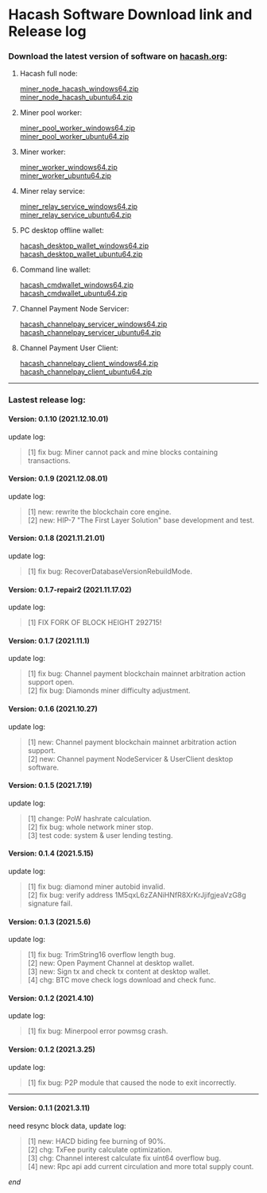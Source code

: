 Hacash Software Download link and Release log
===

### Download the latest version of software on [hacash.org](https://hacash.org):

1. Hacash full node: 

    [miner_node_hacash_windows64.zip](http://182.92.163.225:8080/miner_node_hacash_windows64.zip)
    <br>
    [miner_node_hacash_ubuntu64.zip](http://182.92.163.225:8080/miner_node_hacash_ubuntu64.zip)

2. Miner pool worker:

    [miner_pool_worker_windows64.zip](http://182.92.163.225:8080/miner_pool_worker_hacash_windows64.zip)
    <br>
    [miner_pool_worker_ubuntu64.zip](http://182.92.163.225:8080/miner_pool_worker_hacash_ubuntu64.zip)

3. Miner worker:

    [miner_worker_windows64.zip](http://182.92.163.225:8080/miner_worker_hacash_windows64.zip)
    <br>
    [miner_worker_ubuntu64.zip](http://182.92.163.225:8080/miner_worker_hacash_ubuntu64.zip)

4. Miner relay service:

    [miner_relay_service_windows64.zip](http://182.92.163.225:8080/miner_relay_service_hacash_windows64.zip)
    <br>
    [miner_relay_service_ubuntu64.zip](http://182.92.163.225:8080/miner_relay_service_hacash_ubuntu64.zip)

5. PC desktop offline wallet:

    [hacash_desktop_wallet_windows64.zip](http://182.92.163.225:8080/hacash_desktop_wallet_windows64.zip)
    <br>
    [hacash_desktop_wallet_ubuntu64.zip](http://182.92.163.225:8080/hacash_desktop_wallet_ubuntu64.zip)

6. Command line wallet:

   [hacash_cmdwallet_windows64.zip](http://182.92.163.225:8080/hacash_cmdwallet_windows64.zip)
   <br>
   [hacash_cmdwallet_ubuntu64.zip](http://182.92.163.225:8080/hacash_cmdwallet_ubuntu64.zip)


7. Channel Payment Node Servicer:

   [hacash_channelpay_servicer_windows64.zip](http://182.92.163.225:8080/hacash_channelpay_servicer_windows64.zip)
   <br>
   [hacash_channelpay_servicer_ubuntu64.zip](http://182.92.163.225:8080/hacash_channelpay_servicer_ubuntu64.zip)

   
8. Channel Payment User Client:

   [hacash_channelpay_client_windows64.zip](http://182.92.163.225:8080/hacash_channelpay_client_windows64.zip)
   <br>
   [hacash_channelpay_client_ubuntu64.zip](http://182.92.163.225:8080/hacash_channelpay_client_ubuntu64.zip)

    
---

### Lastest release log:


#### Version: 0.1.10  (2021.12.10.01)

update log:

> [1] fix bug: Miner cannot pack and mine blocks containing transactions.

#### Version: 0.1.9  (2021.12.08.01)

update log:

> [1] new: rewrite the blockchain core engine.<br>
> [2] new: HIP-7 "The First Layer Solution" base development and test.

#### Version: 0.1.8  (2021.11.21.01)

update log:

> [1] fix bug: RecoverDatabaseVersionRebuildMode.

#### Version: 0.1.7-repair2  (2021.11.17.02)

update log:

> [1] FIX FORK OF BLOCK HEIGHT 292715!

#### Version: 0.1.7  (2021.11.1)

update log:

> [1] fix bug: Channel payment blockchain mainnet arbitration action support open.<br>
> [2] fix bug: Diamonds miner difficulty adjustment.

#### Version: 0.1.6  (2021.10.27)

update log:

> [1] new: Channel payment blockchain mainnet arbitration action support.<br>
> [2] new: Channel payment NodeServicer & UserClient desktop software.

#### Version: 0.1.5  (2021.7.19)

update log:

> [1] change: PoW hashrate calculation.<br>
> [2] fix bug: whole network miner stop.<br>
> [3] test code: system & user lending testing.

#### Version: 0.1.4  (2021.5.15)

update log:

> [1] fix bug: diamond miner autobid invalid.<br>
> [2] fix bug: verify address 1M5qxL6zZANiHNfR8XrKrJjifgjeaVzG8g signature fail.

#### Version: 0.1.3  (2021.5.6)

update log:

> [1] fix bug: TrimString16 overflow length bug.<br>
> [2] new: Open Payment Channel at desktop wallet.<br>
> [3] new: Sign tx and check tx content at desktop wallet.<br>
> [4] chg: BTC move check logs download and check func.

#### Version: 0.1.2  (2021.4.10)

update log:

> [1] fix bug: Minerpool error powmsg crash.


#### Version: 0.1.2  (2021.3.25)

update log:

> [1] fix bug: P2P module that caused the node to exit incorrectly.


---

#### Version: 0.1.1 (2021.3.11)

need resync block data, update log:

> [1] new: HACD biding fee burning of 90%.<br>
> [2] chg: TxFee purity calculate optimization.<br>
> [3] chg: Channel interest calculate fix uint64 overflow bug.<br>
> [4] new: Rpc api add current circulation and more total supply count.





_end_
